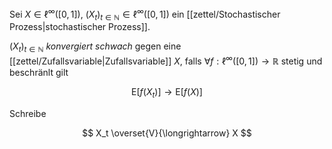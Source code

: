 Sei $X \in \ell^\infty([0, 1])$, $(X_t)_{t \in \mathbb{N}} \in \ell^\infty([0, 1])$ ein [[zettel/Stochastischer Prozess|stochastischer Prozess]].

$(X_t)_{t \in \mathbb{N}}$ *konvergiert schwach* gegen eine [[zettel/Zufallsvariable|Zufallsvariable]] $X$, falls $\forall f : \ell^\infty([0, 1]) \to \mathbb{R}$ stetig und beschränlt gilt

$$
	\text{E}[f(X_t)] \to \text{E}[f(X)]
$$

Schreibe

$$
	X_t \overset{V}{\longrightarrow} X
$$